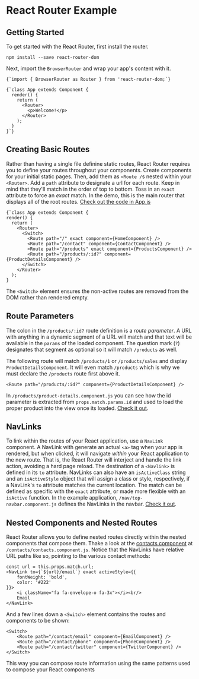 # React Router Example
## Getting Started
To get started with the React Router, first install the router.

````
npm install --save react-router-dom
````

Next, import the `BrowserRouter` and wrap your app's content with it.</p>

````
{`import { BrowserRouter as Router } from 'react-router-dom;`}
````

````
{`class App extends Component {
  render() {
    return (
      <Router>
        <p>Welcome!</p>
      </Router>
    );
  }
}`}
````

## Creating Basic Routes
Rather than having a single file definine static routes, React Router requires you to define your routes throughout your components.
Create components for your initial static pages. Then, add them as `<Route /`s nested within your `<Router>`. Add a `path` attribute to designate a url for each route. Keep in mind that they'll match in the order of top to bottom. Toss in an `exact` attribute to force an _exact_ match.
In the demo, this is the main router that displays all of the root routes. [Check out the code in App.js](https://github.com/SpaceFozzy/react-router-example/blob/47be3851c03b38be005a4f038544d36a9a0e60fe/src/App.js#L16)
````
{`class App extends Component {
render() {
  return (
    <Router>
      <Switch>
        <Route path="/" exact component={HomeComponent} />
        <Route path="/contact" component={ContactComponent} />
        <Route path="/products" exact component={ProductsComponent} />
        <Route path="/products/:id?" component={ProductDetailsComponent} />
      </Switch>
    </Router>
  );
}
````
The `<Switch>` element ensures the non-active routes are removed from the DOM rather than rendered empty.
## Route Parameters

The colon in the `/products/:id?` route definition is a _route parameter_. A URL with anything in a dynamic segment of a URL will match and that text will be available in the `params` of the loaded component. The question mark (`?`) designates that segment as optional so it will match `/products` as well.

The following route will match `/products/1` or `/products/sales` and display `ProductDetailsComponent`. It will even match `/products` which is why we must declare the `/products` route first above it.
```
<Route path="/products/:id?" component={ProductDetailsComponent} />
```
In `/products/product-details.component.js` you can see how the id parameter is extracted from `props.match.params.id` and used to load the proper product into the view once its loaded. [Check it out](https://github.com/SpaceFozzy/react-router-example/blob/47be3851c03b38be005a4f038544d36a9a0e60fe/src/products/product-details.component.js#L13).
## NavLinks
To link within the routes of your React application, use a `NavLink` component. A NavLink with generate an actual `<a>` tag when your app is rendered, but when clicked, it will navigate _within_ your React application to the new route. That is, the React Router will interject and handle the link action, avoiding a hard page reload.
The destination of a `<Navlink>` is defined in its `to` attribute. NavLinks can also have an `isActiveClass` string and an `isActiveStyle` object that will assign a class or style, respectively, if a NavLink's `to` attribute matches the current location. The match can be defined as specific with the `exact` attribute, or made more flexible with an `isActive` function. 
In the example application, `/nav/top-navbar.component.js` defines the NavLinks in the navbar. [Check it out](https://github.com/SpaceFozzy/react-router-example/blob/47be3851c03b38be005a4f038544d36a9a0e60fe/src/nav/top-navbar.component.js#L20).
## Nested Components and Nested Routes
React Router allows you to define nested routes directly within the nested components that compose them. Thake a look at the [contacts component](https://github.com/SpaceFozzy/react-router-example/blob/47be3851c03b38be005a4f038544d36a9a0e60fe/src/contact/contact.component.js#L25) at `/contacts/contacts.component.js`. Notice that the NavLinks have relative URL paths like so, pointing to the various contact methods:
```
const url = this.props.match.url;
<NavLink to={`${url}/email`} exact activeStyle={{
    fontWeight: 'bold',
    color: '#222'
}}>
    <i className="fa fa-envelope-o fa-3x"></i><br/>
    Email
</NavLink>
```
And a few lines down a `<Switch>` element contains the routes and components to be shown:
```
<Switch>
    <Route path="/contact/email" component={EmailComponent} />
    <Route path="/contact/phone" component={PhoneComponent} />
    <Route path="/contact/twitter" component={TwitterComponent} />
</Switch>
```
This way you can compose route information using the same patterns used to compose your React components
